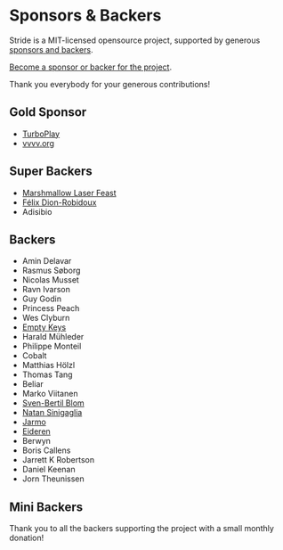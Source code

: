 Sponsors & Backers
==================

Stride is a MIT-licensed opensource project, supported by generous [sponsors and backers](https://github.com/stride3d/stride/blob/master/BACKERS.md).

[Become a sponsor or backer for the project](https://www.patreon.com/stride3d).

Thank you everybody for your generous contributions!

## Gold Sponsor

* [TurboPlay](http://www.turboplay.com/)
* [vvvv.org](https://vvvv.org/)

## Super Backers

* [Marshmallow Laser Feast](http://www.marshmallowlaserfeast.com/)
* [Félix Dion-Robidoux](http://www.fdrobidoux.com)
* Adisibio

## Backers

* Amin Delavar
* Rasmus Søborg
* Nicolas Musset
* Ravn Ivarson
* Guy Godin
* Princess Peach
* Wes Clyburn
* [Empty Keys](http://emptykeys.com/)
* Harald Mühleder
* Philippe Monteil
* Cobalt
* Matthias Hölzl
* Thomas Tang
* Beliar
* Marko Viitanen
* [Sven-Bertil Blom](https://github.com/svenberra)
* [Natan Sinigaglia](https://github.com/vvvv-dottore)
* [Jarmo](https://github.com/devjarmo)
* [Eideren](https://github.com/Eideren)
* Berwyn
* Boris Callens
* Jarrett K Robertson
* Daniel Keenan
* Jorn Theunissen

## Mini Backers

Thank you to all the backers supporting the project with a small monthly donation!
